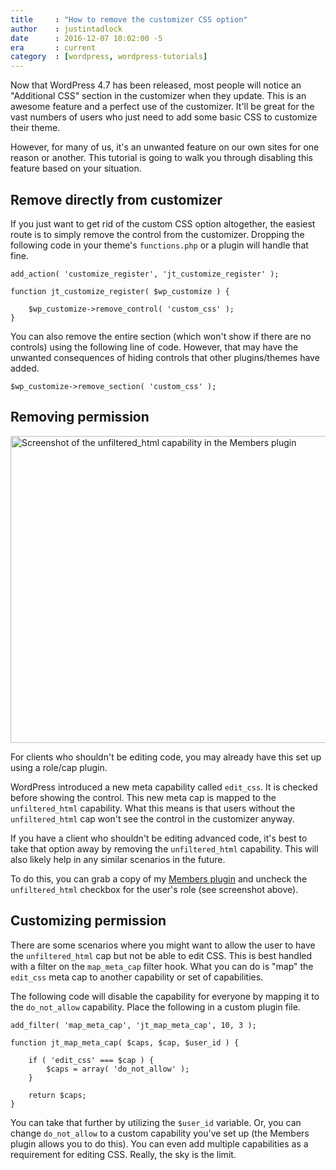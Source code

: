 ```yaml
---
title     : "How to remove the customizer CSS option"
author    : justintadlock
date      : 2016-12-07 10:02:00 -5
era       : current
category  : [wordpress, wordpress-tutorials]
---
```


Now that WordPress 4.7 has been released, most people will notice an "Additional CSS" section in the customizer when they update.  This is an awesome feature and a perfect use of the customizer.  It'll be great for the vast numbers of users who just need to add some basic CSS to customize their theme.

However, for many of us, it's an unwanted feature on our own sites for one reason or another.  This tutorial is going to walk you through disabling this feature based on your situation.

## Remove directly from customizer

If you just want to get rid of the custom CSS option altogether, the easiest route is to simply remove the control from the customizer.  Dropping the following code in your theme's `functions.php` or a plugin will handle that fine.

```
add_action( 'customize_register', 'jt_customize_register' );

function jt_customize_register( $wp_customize ) {

	$wp_customize->remove_control( 'custom_css' );
}
```

You can also remove the entire section (which won't show if there are no controls) using the following line of code.  However, that may have the unwanted consequences of hiding controls that other plugins/themes have added.

```
$wp_customize->remove_section( 'custom_css' );
```

## Removing permission

<img src="http://justintadlock.com/blog/wp-content/uploads/2016/12/members-cap-unfiltered-html.png" alt="Screenshot of the unfiltered_html capability in the Members plugin" width="848" height="491" class="aligncenter size-full wp-image-7307" />

For clients who shouldn't be editing code, you may already have this set up using a role/cap plugin.

WordPress introduced a new meta capability called `edit_css`.  It is checked before showing the control.  This new meta cap is mapped to the `unfiltered_html` capability.  What this means is that users without the `unfiltered_html` cap won't see the control in the customizer anyway.

If you have a client who shouldn't be editing advanced code, it's best to take that option away by removing the `unfiltered_html` capability.  This will also likely help in any similar scenarios in the future.

To do this, you can grab a copy of my [Members plugin](http://themehybrid.com/plugins/members) and uncheck the `unfiltered_html` checkbox for the user's role (see screenshot above).

## Customizing permission

There are some scenarios where you might want to allow the user to have the `unfiltered_html` cap but not be able to edit CSS.  This is best handled with a filter on the `map_meta_cap` filter hook.  What you can do is "map" the `edit_css` meta cap to another capability or set of capabilities.

The following code will disable the capability for everyone by mapping it to the `do_not_allow` capability.  Place the following in a custom plugin file.

```
add_filter( 'map_meta_cap', 'jt_map_meta_cap', 10, 3 );

function jt_map_meta_cap( $caps, $cap, $user_id ) {

	if ( 'edit_css' === $cap ) {
		$caps = array( 'do_not_allow' );
	}

	return $caps;
}
```

You can take that further by utilizing the `$user_id` variable.  Or, you can change `do_not_allow` to a custom capability you've set up (the Members plugin allows you to do this).  You can even add multiple capabilities as a requirement for editing CSS.  Really, the sky is the limit.
